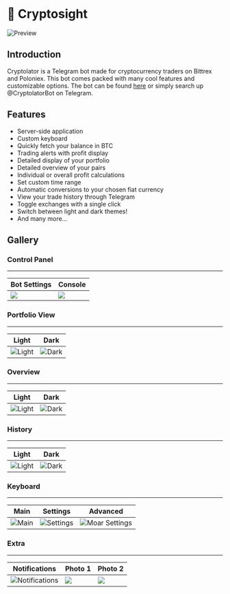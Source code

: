 # 🤖 Cryptosight
![Preview](https://i.imgur.com/UAX84hU.png)

## Introduction
Cryptolator is a Telegram bot made for cryptocurrency traders on Bittrex and Poloniex. This bot comes packed with many cool features and customizable options.
The bot can be found [here](http://t.me/CryptolatorBot) or simply search up @CryptolatorBot on Telegram.

## Features
* Server-side application
* Custom keyboard
* Quickly fetch your balance in BTC
* Trading alerts with profit display
* Detailed display of your portfolio
* Detailed overview of your pairs
* Individual or overall profit calculations
* Set custom time range
* Automatic conversions to your chosen fiat currency
* View your trade history through Telegram
* Toggle exchanges with a single click
* Switch between light and dark themes!
* And many more...

## Gallery

### Control Panel
---

| Bot Settings | Console |
|----|----|
|![](https://i.imgur.com/16xnYtz.jpg)| ![](https://i.imgur.com/YUK511G.jpg) |

### Portfolio View
---

| Light | Dark |
|----|----|
|![Light](https://i.imgur.com/IWfjNzV.jpg)|![Dark](https://i.imgur.com/Ggpj0Hs.jpg)|

### Overview
---

| Light | Dark |
|----|----|
|![Light](https://i.imgur.com/4hoFBRp.jpg)|![Dark](https://i.imgur.com/nM8cGoE.jpg)|

### History
---

| Light | Dark |
|----|----|
|![Light](https://i.imgur.com/HAnZz9S.jpg)|![Dark](https://i.imgur.com/5BLU1uR.jpg)|

### Keyboard
---

| Main | Settings | Advanced |
|----|----|----|
|![Main](https://i.imgur.com/qr24zp3.png)|![Settings](https://i.imgur.com/dKurh3X.png)|![Moar Settings](https://i.imgur.com/DUPVrY1.png)|

### Extra
---

| Notifications | Photo 1 | Photo 2 |
|----|----|----|
|![Notifications](https://i.imgur.com/kovkI6S.jpg)|![](https://i.imgur.com/SUfehzg.jpg)|![](https://i.imgur.com/EQfE4au.jpg)|

